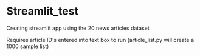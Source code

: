 # Streamlit_test
Creating streamlit app using the 20 news articles dataset

Requires article ID's entered into text box to run (article_list.py will create a 1000 sample list)
